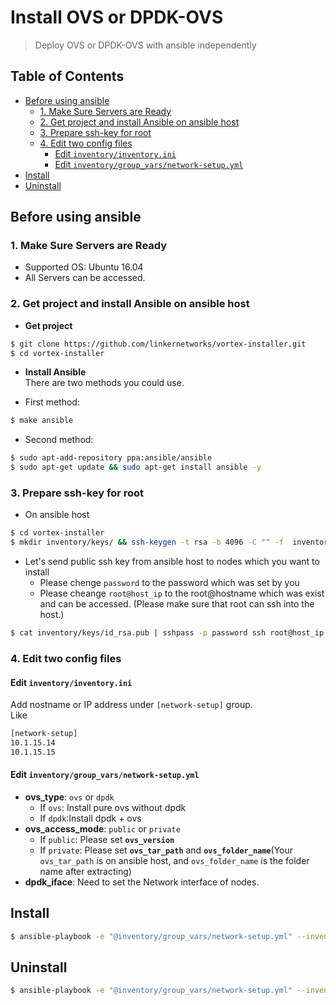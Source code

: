 # Install OVS or DPDK-OVS

> Deploy OVS or DPDK-OVS with ansible independently

## Table of Contents
- [Before using ansible](#before-using-ansible)
    - [1. Make Sure Servers are Ready](#1-make-sure-servers-are-ready)
    - [2. Get project and install Ansible on ansible host](#2-get-project-and-install-ansible-on-ansible-host)
    - [3. Prepare ssh-key for root](#3-prepare-ssh-key-for-root)
    - [4. Edit two config files](#4-edit-two-config-files)
        - [Edit `inventory/inventory.ini`](#edit--inventory-inventoryini-)
        - [Edit `inventory/group_vars/network-setup.yml`](#edit--inventory-group-vars-network-setupyml-)
- [Install](#install)
- [Uninstall](#uninstall)

## Before using ansible
### 1. Make Sure Servers are Ready
- Supported OS: Ubuntu 16.04
- All Servers can be accessed.

### 2. Get project and install Ansible on ansible host
- **Get project**
```sh
$ git clone https://github.com/linkernetworks/vortex-installer.git
$ cd vortex-installer
```

- **Install Ansible**  
There are two methods you could use.  

- First method:
```sh
$ make ansible
```

- Second method:

```sh
$ sudo apt-add-repository ppa:ansible/ansible
$ sudo apt-get update && sudo apt-get install ansible -y
```

### 3. Prepare ssh-key for root
- On ansible host
```sh
$ cd vortex-installer
$ mkdir inventory/keys/ && ssh-keygen -t rsa -b 4096 -C "" -f  inventory/keys/id_rsa -q -N ''
```

- Let's send public ssh key from ansible host to nodes which you want to install
    - Please chenge `password` to the password which was set by you
    - Please cheange `root@host_ip` to the root@hostname which was exist and can be accessed. (Please make sure that root can ssh into the host.)
```sh
$ cat inventory/keys/id_rsa.pub | sshpass -p password ssh root@host_ip  'mkdir -p .ssh && cat >> .ssh/authorized_keys'
```

### 4. Edit two config files
#### Edit `inventory/inventory.ini`
Add nostname or IP address under `[network-setup]` group.  
Like  
```sh
[network-setup]
10.1.15.14
10.1.15.15
```

#### Edit `inventory/group_vars/network-setup.yml`
- **ovs_type**: `ovs` or `dpdk`
    - If `ovs`: Install pure ovs without dpdk
    - If `dpdk`:Install dpdk + ovs
- **ovs_access_mode**: `public` or `private`
    - If `public`: Please set **`ovs_version`**
    - If `private`: Please set **`ovs_tar_path`** and **`ovs_folder_name`**(Your `ovs_tar_path` is on ansible host, and `ovs_folder_name` is the folder name after extracting)
- **dpdk_iface**: Need to set the Network interface of nodes.


## Install
```sh
$ ansible-playbook -e "@inventory/group_vars/network-setup.yml" --inventory inventory/inventory.ini network-setup.yml
```

## Uninstall
```sh
$ ansible-playbook -e "@inventory/group_vars/network-setup.yml" --inventory inventory/inventory.ini network-setup-reset.yml
```
